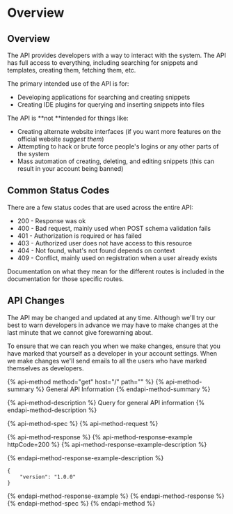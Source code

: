 # Overview

## Overview

The API provides developers with a way to interact with the system. The API has full access to everything, including searching for snippets and templates, creating them, fetching them, etc.

The primary intended use of the API is for:

* Developing applications for searching and creating snippets
* Creating IDE plugins for querying and inserting snippets into files

The API is **not **intended for things like:

* Creating alternate website interfaces \(if you want more features on the official website _suggest them_\)
* Attempting to hack or brute force people's logins or any other parts of the system
* Mass automation of creating, deleting, and editing snippets \(this can result in your account being banned\)

## Common Status Codes

There are a few status codes that are used across the entire API:

* 200 - Response was ok
* 400 - Bad request, mainly used when POST schema validation fails
* 401 - Authorization is required or has failed
* 403 - Authorized user does not have access to this resource
* 404 - Not found, what's not found depends on context
* 409 - Conflict, mainly used on registration when a user already exists

Documentation on what they mean for the different routes is included in the documentation for those specific routes.

## API Changes

The API may be changed and updated at any time. Although we'll try our best to warn developers in advance we may have to make changes at the last minute that we cannot give forewarning about.

To ensure that we can reach you when we make changes, ensure that you have marked that yourself as a developer in your account settings. When we make changes we'll send emails to all the users who have marked themselves as developers. 

{% api-method method="get" host="/" path="" %}
{% api-method-summary %}
General API Information
{% endapi-method-summary %}

{% api-method-description %}
Query for general API information
{% endapi-method-description %}

{% api-method-spec %}
{% api-method-request %}

{% api-method-response %}
{% api-method-response-example httpCode=200 %}
{% api-method-response-example-description %}

{% endapi-method-response-example-description %}

```
{
    "version": "1.0.0"
}
```
{% endapi-method-response-example %}
{% endapi-method-response %}
{% endapi-method-spec %}
{% endapi-method %}



